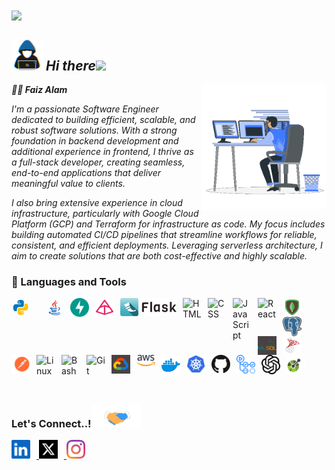 <div>
<img align="center" src="https://i.imgur.com/4ASafy0.png">
</div>

<!-- 🏄‍♂️ **Faizolam/Faizolam** is a ✨ _special_ ✨ repository because its `README.md` (this file) appears on your GitHub profile. -->
## <picture><img src = "./assets/mdImages/about_me.gif" width = 50px></picture> ***Hi there***<img src="https://media.giphy.com/media/hvRJCLFzcasrR4ia7z/giphy.gif" width="30">

<picture> <img align="right" src="./assets/mdImages/Right_Side.gif" width = 200px></picture>

***🏄‍♂️ Faiz Alam***
<br>
<p><i>I'm a passionate Software Engineer dedicated to building efficient, scalable, and robust software solutions. With a strong foundation in backend development and additional experience in frontend, I thrive as a full-stack developer, creating seamless, end-to-end applications that deliver meaningful value to clients.

I also bring extensive experience in cloud infrastructure, particularly with Google Cloud Platform (GCP) and Terraform for infrastructure as code. My focus includes building automated CI/CD pipelines that streamline workflows for reliable, consistent, and efficient deployments. Leveraging serverless architecture, I aim to create solutions that are both cost-effective and highly scalable.</i></p>

<!-- 🛠 My Toolkit:

### 🔙 Backend Engineering:
<img align="left" alt="Python" width="30px" style="padding-right:10px;" src="./assets/images/icons8-python.gif" />
<img align="left" alt="Java" width="30px" style="padding-right:10px;" src="./assets/images/icons8-java.gif"/>
<img align="left" alt="FastApi" width="30px" style="padding-right:10px;" src="./assets/images/svg/fastapi.svg"/>
<br>

### 🎨 Frontend Development:

☁️ Cloud & DevOps:

🔄 Automation & CI/CD:

🗄️ Database Management: -->

### 🧰 Languages and Tools
<div>

<img align="left" alt="Python" width="30px" style="padding-right:10px; margin-right:14px" src="./assets/images/icons8-python.gif" />
<img align="left" alt="Java" width="30px" style="padding-right:10px;" src="./assets/images/icons8-java.gif"/>
<img align="left" alt="FastApi" width="30px" style="padding-right:10px;" src="./assets/images/svg/fastapi.svg"/>
<img align="left" alt="Pydantic" width="30px" style="padding-right:10px;" src="./assets/images/apple-touch-icon.png" />
<img align="left" alt="Flask" width="90px" style="padding-right:10px;" src="./assets/images/flask-horizontal.png"/>

<!-- <img align="left" alt="Python" width="30px" style="padding-right:10px;" src="https://cdn.jsdelivr.net/gh/devicons/devicon/icons/python/python-plain.svg" /> -->
<!-- <img align="left" alt="Java" width="30px" style="padding-right:10px;" src="https://cdn.jsdelivr.net/gh/devicons/devicon/icons/java/java-original.svg"/> -->
<!-- <img align="left" alt="Spring" width="30px" style="padding-right:10px;" src="https://cdn.jsdelivr.net/gh/devicons/devicon/icons/spring/spring-original.svg" /> -->
<!-- <img align="left" alt="TypeScript" width="30px" style="padding-right:10px;" src="https://cdn.jsdelivr.net/gh/devicons/devicon/icons/typescript/typescript-plain.svg" /> -->
<!-- <img align="left" alt="Angular" width="30px" style="padding-right:10px;" src="https://cdn.jsdelivr.net/gh/devicons/devicon/icons/angularjs/angularjs-plain.svg" /> -->
<img align="left" alt="HTML" width="30px" style="padding-right:10px;" src="https://cdn.jsdelivr.net/gh/devicons/devicon/icons/html5/html5-plain.svg" />
<img align="left" alt="CSS" width="30px" style="padding-right:10px;" src="https://cdn.jsdelivr.net/gh/devicons/devicon/icons/css3/css3-plain.svg" />
<img align="left" alt="JavaScript" width="30px" style="padding-right:10px;" src="https://cdn.jsdelivr.net/gh/devicons/devicon/icons/javascript/javascript-plain.svg" />
<img align="left" alt="React" width="30px" style="padding-right:10px;" src="https://cdn.jsdelivr.net/gh/devicons/devicon/icons/react/react-original.svg" />
<img align="left" alt="MongoDB" width="30px" style="padding-right:10px;" src="./assets/images/icons8-mongodb-48.png" />
<img align="left" alt="Postgres" width="30px" style="padding-right:10px;" src="./assets/images/svg/postgresql.svg" />
<img align="left" alt="MySql" width="30px" style="padding-right:10px;" src="./assets/images/icons8-mysql-logo-48.png" />
<img align="left" alt="MsSQL" width="30px" style="padding-right:10px;" src="./assets/images/icons8-microsoft-sql-server-48.png" />
<img align="left" alt="Postman" width="30px" style="padding-right:10px;" src="./assets/images/svg/postman.svg" />
<img align="left" alt="Linux" width="30px" style="padding-right:10px;" src="https://cdn.jsdelivr.net/gh/devicons/devicon/icons/linux/linux-original.svg" />
<!-- <img align="left" alt="NodeJS" width="30px" style="padding-right:10px;" src="https://cdn.jsdelivr.net/gh/devicons/devicon/icons/nodejs/nodejs-original.svg" /> -->
<img align="left" alt="Bash" width="30px" style="padding-right:10px;" src="https://cdn.jsdelivr.net/gh/devicons/devicon/icons/bash/bash-original.svg" />
<br>

#
<img align="left" alt="Git" width="30px" style="padding-right:10px;" src="https://cdn.jsdelivr.net/gh/devicons/devicon/icons/git/git-original.svg" />
<!-- <img align="left" alt="C++" width="30px" style="padding-right:10px;" src="https://cdn.jsdelivr.net/gh/devicons/devicon/icons/cplusplus/cplusplus-line.svg" /> -->
<img align="left" alt="GCP" width="30px" style="padding-right:10px;" src="./assets/images/icons8-google-cloud-48.png" />
<img align="left" alt="AWS" width="30px" style="padding-right:10px;" src="./assets/images/svg/aws-2.svg" />
<img align="left" alt="Docker" width="30px" style="padding-right:10px;" src="./assets/images/svg/docker-4.svg" />
<img align="left" alt="Kubernets" width="30px" style="padding-right:10px;" src="./assets/images/svg/kubernets.svg" />
<img align="left" alt="GitHub" width="30px" style="padding-right:10px;" src="./assets/images/svg/github-icon-1.svg" />
<img align="left" alt="GitHubAction" width="30px" style="padding-right:10px;" src="./assets/images/svg/GitHub Actions.svg" />
<img align="left" alt="OpenAI" width="30px" style="padding-right:10px;" src="./assets/images/svg/openai-2.svg" />
<img align="left" alt="OpenAPI" width="30px" style="padding-right:10px;" src="./assets/images/svg/openapi-1.svg" />
</div>


<br />

#
<br>
<br>

### <b> Let's Connect..!</b><img src="./assets/mdImages/handshake.gif" width ="80">

<a href="https://linkedin.com/in/faizaalam" target="_blank">
<img src="./assets/images/svg/linkedin-icon-3.svg" alt=linkedin width="30px" style="padding-right:10px;"/>
</a>
<a href="https://x.com/FaizOlam" target="_blank">
<img src="./assets/images/svg/twitter-logo-2.svg" alt=twitter width="30px" style="padding-right:10px;"/>
</a>
<a href="https://www.instagram.com/faizolam/" target="_blank">
<img src="./assets/images/svg/instagram-2016-5.svg" alt=linkedin width="30px" style="padding-right:10px;"/>
</a>

<!-- ### <img src="https://media.giphy.com/media/iY8CRBdQXODJSCERIr/giphy.gif" width="35"><b> Github Stats </b>
<div align="left">
<a href="https://github.com/Faizolam/">
  <img src="https://github-readme-stats.vercel.app/api?username=Faizolam&include_all_commits=true&count_private=true&show_icons=true&line_height=20&title_color=7A7ADB&icon_color=2234AE&text_color=D3D3D3&bg_color=0,000000,130F40&hide_border=true" width="450"/><br/>
  <img src="https://github-readme-stats.vercel.app/api/top-langs?username=Faizolam&show_icons=true&locale=en&layout=compact&line_height=20&title_color=7A7ADB&icon_color=2234AE&text_color=D3D3D3&bg_color=0,000000,130F40&hide_border=true" width="375"  alt="Faizolam"/><br/>
  <img src="https://github-readme-streak-stats.herokuapp.com/?user=Faizolam&currStreakNum=7A7ADB&sideNums=D3D3D3&currStreakLabel=D3D3D3&sideLabels=D3D3D3&dates=D3D3D3&background=0,000000,130F40&border=000000&hide_border=true" width="375"  alt="Faizolam"/>
</a>
</div> -->

<!-- ### 📊 GitHub Stats:
![](https://github-readme-streak-stats.herokuapp.com/?user=Faizolam&theme=gruvbox&hide_border=false&bg_color=0,000000,130F40)<br/>

![](https://github-readme-stats.vercel.app/api?username=Faizolam&theme=gruvbox&_border=false&include_all_commits=true&count_private=true)<br/>

![](https://github-readme-stats.vercel.app/api/top-langs/?username=Faizolam&theme=gruvbox&border=false&include_all_commits=true&count_private=true&layout=compact)
<br/> -->

<!-- ### 🏆 GitHub Trophies
![GitHub Trophies](https://github-profile-trophy.vercel.app/?username=Faizolam&theme=radical&no-frame=false&no-bg=true&margin-w=4&background=0,000000,130F40&border=000000) -->

<!-- ![GitHub Trophies](https://github-profile-trophy.vercel.app/?username=Faizolam&theme=radical&no-frame=false&no-bg=true&margin-w=4&column=3&titleColor=7A7ADB&iconColor=2234AE&textColor=D3D3D3&backgroundColor=000000) -->

<!-- Here are some ideas to get you started:

- 🔭 I’m currently working on ...
- 🌱 I’m currently learning ...
- 👯 I’m looking to collaborate on ...
- 🤔 I’m looking for help with ...
- 💬 Ask me about ...
- 📫 How to reach me: ...
- 😄 Pronouns: ...
- ⚡ Fun fact: ... -->


